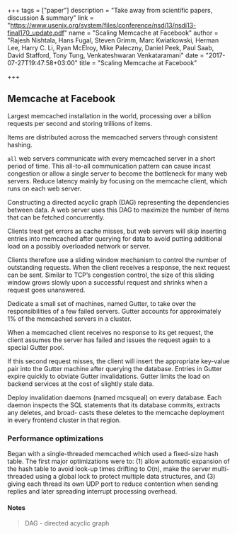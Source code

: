 +++
tags = ["paper"]
description = "Take away from scientific papers, discussion & summary"
link = "https://www.usenix.org/system/files/conference/nsdi13/nsdi13-final170_update.pdf"
name = "Scaling Memcache at Facebook"
author = "Rajesh Nishtala, Hans Fugal, Steven Grimm, Marc Kwiatkowski, Herman Lee, Harry C. Li, Ryan McElroy, Mike Paleczny, Daniel Peek, Paul Saab, David Stafford, Tony Tung, Venkateshwaran Venkataramani"
date = "2017-07-27T19:47:58+03:00"
title = "Scaling Memcache at Facebook"

+++

## Memcache at Facebook

Largest memcached installation in the world, processing over a billion requests per second and storing trillions of items.

Items are distributed across the memcached servers through consistent hashing.

`all` web servers communicate with every memcached server in a short period of time.
This all-to-all communication pattern can cause incast congestion or allow a single server to become the bottleneck for many web servers.
Reduce latency mainly by focusing on the memcache client, which runs on each web server.

Constructing a directed acyclic graph (DAG) representing the dependencies between data.
A web server uses this DAG to maximize the number of items that can be fetched concurrently.

Clients treat get errors as cache misses, but web servers will skip inserting entries
into memcached after querying for data to avoid putting additional load on
a possibly overloaded network or server.

Clients therefore use a sliding window mechanism to control the number of outstanding requests.
When the client receives a response, the next request can be sent.
Similar to TCP’s congestion control, the size of this sliding window grows
slowly upon a successful request and shrinks when a request goes unanswered.

Dedicate a small set of machines, named Gutter, to take over the responsibilities of a few
failed servers. Gutter accounts for approximately 1% of the memcached servers in a cluster.

When a memcached client receives no response to its get request,
the client assumes the server has failed and issues the request again to a special Gutter pool.

If this second request misses, the client will insert the appropriate key-value
pair into the Gutter machine after querying the database.
Entries in Gutter expire quickly to obviate Gutter invalidations.
Gutter limits the load on backend services at the cost of slightly stale data.

Deploy invalidation daemons (named mcsqueal) on every database.
Each daemon inspects the SQL statements that its database commits, extracts any deletes, and broad-
casts these deletes to the memcache deployment in every frontend cluster in that region.

### Performance optimizations

Began with a single-threaded memcached which used a fixed-size hash table. The first major optimizations
were to: (1) allow automatic expansion of the hash table to avoid look-up times drifting to O(n), make the
server multi-threaded using a global lock to protect multiple data structures, and (3) giving each thread
its own UDP port to reduce contention when sending replies and later spreading interrupt processing overhead.

#### Notes

> DAG - directed acyclic graph
